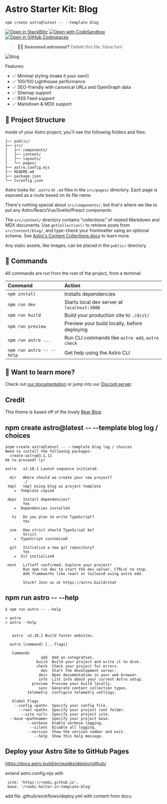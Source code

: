# Astro Starter Kit: Blog

```
npm create astro@latest -- --template blog
```

[![Open in StackBlitz](https://developer.stackblitz.com/img/open_in_stackblitz.svg)](https://stackblitz.com/github/withastro/astro/tree/latest/examples/blog)
[![Open with CodeSandbox](https://assets.codesandbox.io/github/button-edit-lime.svg)](https://codesandbox.io/p/sandbox/github/withastro/astro/tree/latest/examples/blog)
[![Open in GitHub Codespaces](https://github.com/codespaces/badge.svg)](https://codespaces.new/withastro/astro?devcontainer_path=.devcontainer/blog/devcontainer.json)

> 🧑‍🚀 **Seasoned astronaut?** Delete this file. Have fun!

![blog](https://github.com/withastro/astro/assets/2244813/ff10799f-a816-4703-b967-c78997e8323d)

Features:

- ✅ Minimal styling (make it your own!)
- ✅ 100/100 Lighthouse performance
- ✅ SEO-friendly with canonical URLs and OpenGraph data
- ✅ Sitemap support
- ✅ RSS Feed support
- ✅ Markdown & MDX support

## 🚀 Project Structure

Inside of your Astro project, you'll see the following folders and files:

```
├── public/
├── src/
│   ├── components/
│   ├── content/
│   ├── layouts/
│   └── pages/
├── astro.config.mjs
├── README.md
├── package.json
└── tsconfig.json
```

Astro looks for `.astro` or `.md` files in the `src/pages/` directory. Each page is exposed as a route based on its file name.

There's nothing special about `src/components/`, but that's where we like to put any Astro/React/Vue/Svelte/Preact components.

The `src/content/` directory contains "collections" of related Markdown and MDX documents. Use `getCollection()` to retrieve posts from `src/content/blog/`, and type-check your frontmatter using an optional schema. See [Astro's Content Collections docs](https://docs.astro.build/en/guides/content-collections/) to learn more.

Any static assets, like images, can be placed in the `public/` directory.

## 🧞 Commands

All commands are run from the root of the project, from a terminal:

| Command                   | Action                                           |
| :------------------------ | :----------------------------------------------- |
| `npm install`             | Installs dependencies                            |
| `npm run dev`             | Starts local dev server at `localhost:3000`      |
| `npm run build`           | Build your production site to `./dist/`          |
| `npm run preview`         | Preview your build locally, before deploying     |
| `npm run astro ...`       | Run CLI commands like `astro add`, `astro check` |
| `npm run astro -- --help` | Get help using the Astro CLI                     |

## 👀 Want to learn more?

Check out [our documentation](https://docs.astro.build) or jump into our [Discord server](https://astro.build/chat).

## Credit

This theme is based off of the lovely [Bear Blog](https://github.com/HermanMartinus/bearblog/).

## npm create astro@latest -- --template blog log / choices

    $npm create astro@latest -- --template blog log / choices
    Need to install the following packages:
      create-astro@3.1.11
    Ok to proceed? (y)

    astro   v2.10.1 Launch sequence initiated.

      dir   Where should we create your new project?
            ./
     tmpl   tmpl Using blog as project template
        ✔  Template copied

     deps   Install dependencies?
            Yes
        ✔  Dependencies installed

       ts   Do you plan to write TypeScript?
            Yes

      use   How strict should TypeScript be?
            Strict
        ✔  TypeScript customized

      git   Initialize a new git repository?
            Yes
        ✔  Git initialized

     next   Liftoff confirmed. Explore your project!
            Run npm run dev to start the dev server. CTRL+C to stop.
            Add frameworks like react or tailwind using astro add.

            Stuck? Join us at https://astro.build/chat

## npm run astro -- --help 

    $ npm run astro -- --help

    > astro
    > astro --help


       astro  v2.10.1 Build faster websites.

      astro [command] [...flags]

       Commands
                    add  Add an integration.
                  build  Build your project and write it to disk.
                  check  Check your project for errors.
                    dev  Start the development server.
                   docs  Open documentation in your web browser.
                   info  List info about your current Astro setup.
                preview  Preview your build locally.
                   sync  Generate content collection types.
              telemetry  Configure telemetry settings.

       Global Flags
        --config <path>  Specify your config file.
          --root <path>  Specify your project root folder.
           --site <url>  Specify your project site.
      --base <pathname>  Specify your project base.
              --verbose  Enable verbose logging.
               --silent  Disable all logging.
              --version  Show the version number and exit.
                 --help  Show this help message.

## Deploy your Astro Site to GitHub Pages

 https://docs.astro.build/en/guides/deploy/github/

 extend astro.config.mjs with

     site: 'https://roebi.github.io',
     base: '/roebi-halter-in-template-blog'

add file .github/workflows/deploy.yml
with content from docu

